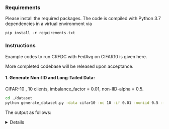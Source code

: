 ### Requirements

Please install the required packages. The code is compiled with Python 3.7 dependencies in a virtual environment via

```pip install -r requirements.txt```

### Instructions

Example codes to run CRFDC with FedAvg on CIFAR10 is given here.

More completed codebase will be released upon acceptance. 

#### 1. Generate Non-IID and Long-Tailed Data:
CIFAR-10 , 10 clients, imbalance_factor = 0.01, non-IID-alpha = 0.5.
```bash
cd ./dataset 
python generate_dataset.py -data cifar10 -nc 10 -if 0.01 -noniid 0.5 --seed 1
```

The output as follows:

<details>
Original number of samples of each label:
[5000, 2997, 1796, 1077, 645, 387, 232, 139, 83, 50]
All num_data_train
12406
client:0:  1241 [(0, 649), (1, 341), (2, 109), (3, 27), (4, 0), (5, 0), (6, 53), (7, 29), (8, 12), (9, 21)]
client:1:  1241 [(0, 545), (1, 571), (2, 125), (3, 0), (4, 0), (5, 0), (6, 0), (7, 0), (8, 0), (9, 0)]
client:2:  1241 [(0, 873), (1, 0), (2, 47), (3, 11), (4, 9), (5, 155), (6, 86), (7, 24), (8, 36), (9, 0)]
client:3:  1241 [(0, 1241), (1, 0), (2, 0), (3, 0), (4, 0), (5, 0), (6, 0), (7, 0), (8, 0), (9, 0)]
client:4:  1241 [(0, 769), (1, 425), (2, 47), (3, 0), (4, 0), (5, 0), (6, 0), (7, 0), (8, 0), (9, 0)]
client:5:  1241 [(0, 242), (1, 615), (2, 381), (3, 3), (4, 0), (5, 0), (6, 0), (7, 0), (8, 0), (9, 0)]
client:6:  1240 [(0, 255), (1, 283), (2, 229), (3, 42), (4, 130), (5, 59), (6, 93), (7, 86), (8, 34), (9, 29)]
client:7:  1240 [(0, 371), (1, 10), (2, 395), (3, 225), (4, 239), (5, 0), (6, 0), (7, 0), (8, 0), (9, 0)]
client:8:  1240 [(0, 25), (1, 0), (2, 329), (3, 633), (4, 81), (5, 172), (6, 0), (7, 0), (8, 0), (9, 0)]
client:9:  1240 [(0, 30), (1, 752), (2, 134), (3, 136), (4, 186), (5, 1), (6, 0), (7, 0), (8, 1), (9, 0)]
Saving to disk.
Finish generating dataset.

#### 2. Federated Learning:

Noted that CRFDC is applied after federated learning and can also be seamlessly integrated with most existing federated learning algorithms to further improve performance.

Here,   we use  FedAvg.

```bash
cd ./system
python main.py -algo FedAvg -data cifar10 -dev cuda --seed 1
```

#### 3. Perform CRFDC:

Here, we perform CRFDC based on the feature extractor of the global model trained by previous FedAvg.

```bash
cd ./system
python main.py -algo CRFDC -data cifar10 -dev cuda --seed 1 --model_path ../results/cifar10/model/FedAvgbest.pt --num_fea 50 --m 2
```

### Calculating Mutual Information

```bash
cd ./system
python get_mi.py -data cifar10 -dev cuda --seed 1 --model_path ../results/cifar10/model/FedAvgbest.pt
```




